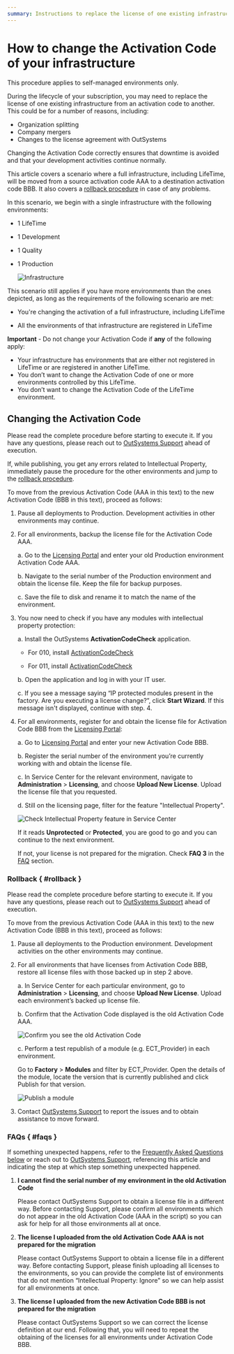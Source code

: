```yaml
---
summary: Instructions to replace the license of one existing infrastructure from one Activation Code to another.
---
```


# How to change the Activation Code of your infrastructure

<div class="info" markdown="1">

This procedure applies to self-managed environments only.

</div>

During the lifecycle of your subscription, you may need to replace the license of one existing infrastructure from an activation code to another. This could be for a number of reasons, including:

* Organization splitting
* Company mergers
* Changes to the license agreement with OutSystems

Changing the Activation Code correctly ensures that downtime is avoided and that your development activities continue normally.

This article covers a scenario where a full infrastructure, including LifeTime, will be moved from a source activation code AAA to a destination activation code BBB. It also covers a [rollback procedure](#rollback) in case of any problems. 

In this scenario, we begin with a single infrastructure with the following environments:

* 1 LifeTime
* 1 Development
* 1 Quality
* 1 Production

    ![Infrastructure](images/change-ac-system.png)

This scenario still applies if you have more environments than the ones depicted, as long as the requirements of the following scenario are met:

* You're changing the activation of a full infrastructure, including LifeTime

* All the environments of that infrastructure are registered in LifeTime

<div class="warning" markdown="1">

**Important** - Do not change your Activation Code if **any** of the following apply:

* Your infrastructure has environments that are either not registered in LifeTime or are registered in another LifeTime. 
* You don’t want to change the Activation Code of one or more environments controlled by this LifeTime.
* You don’t want to change the Activation Code of the LifeTime environment.

</div>

## Changing the Activation Code

Please read the complete procedure before starting to execute it. If you have any questions, please reach out to [OutSystems Support](https://success.outsystems.com/Support) ahead of execution. 

If, while publishing, you get any errors related to Intellectual Property, immediately pause the procedure for the other environments and jump to the [rollback procedure](#rollback).

To move from the previous Activation Code (AAA in this text) to the new Activation Code (BBB in this text), proceed as follows:

1. Pause all deployments to Production. Development activities in other environments may continue.

1. For all environments, backup the license file for the Activation Code AAA.

    a. Go to the [Licensing Portal](https://www.outsystems.com/licensing) and enter your old Production environment Activation Code AAA.

    b. Navigate to the serial number of the Production environment and obtain the license file. Keep the file for backup purposes.

    c. Save the file to disk and rename it to match the name of the environment.

1. You now need to check if you have any modules with intellectual property protection:

    a. Install the OutSystems **ActivationCodeCheck** application.

    * For 010, install [ActivationCodeCheck](../licensing/ipp/files/ActivationCodeCheck-O10.oap)

    * For 011, install [ActivationCodeCheck](../licensing/ipp/files/ActivationCodeCheck-O10.oap)

    b. Open the application and log in with your IT user.

    c. If you see a message saying “IP protected modules present in the factory. Are you executing a license change?”, click **Start Wizard**. If this message isn't displayed, continue with step. 4. 

1. For all environments, register for and obtain the license file for Activation Code BBB from the [Licensing Portal](https://www.outsystems.com/licensing):

    a. Go to [Licensing Portal](https://www.outsystems.com/licensing) and enter your new Activation Code BBB.

    b. Register the serial number of the environment you’re currently working with and obtain the license file.

    c. In Service Center for the relevant environment, navigate to **Administration** > **Licensing**, and choose **Upload New License**. Upload the license file that you requested.

    d. Still on the licensing page, filter for the feature "Intellectual Property".

    ![Check Intellectual Property feature in Service Center](images/change-ac-ipp-sc.png)

    If it reads **Unprotected** or **Protected**, you are good to go and you can continue to the next environment. 

    If not, your license is not prepared for the migration. Check **FAQ 3** in the [FAQ](#faqs) section.

### Rollback { #rollback }

Please read the complete procedure before starting to execute it. If you have any questions, please reach out to [OutSystems Support](https://success.outsystems.com/Support) ahead of execution. 

To move from the previous Activation Code (AAA in this text) to the new Activation Code (BBB in this text), proceed as follows:

1. Pause all deployments to the Production environment. 
Development activities on the other environments may continue.

1. For all environments that have licenses from Activation Code BBB, restore all license files with those backed up in step 2 above.

    a. In Service Center for each particular environment, go to **Administration** > **Licensing**, and choose **Upload New License**. Upload each environment’s backed up license file.

    b. Confirm that the Activation Code displayed is the old Activation Code AAA.

    ![Confirm you see the old Activation Code](images/change-ac-rollback-sc.png)

    c. Perform a test republish of a module (e.g. ECT_Provider) in each environment. 

    Go to **Factory** > **Modules** and filter by ECT_Provider. Open the details of the module, locate the version that is currently published and click Publish for that version.

    ![Publish a module](images/change-ac-publish-sc.png)

1. Contact [OutSystems Support](https://success.outsystems.com/Support) to report the issues and to obtain assistance to move forward.

### FAQs { #faqs }

If something unexpected happens, refer to the [Frequently Asked Questions below](#faqs) or reach out to [OutSystems Support](https://success.outsystems.com/Support), referencing this article and indicating the step at which step something unexpected happened.

1. **I cannot find the serial number of my environment in the old Activation Code**

    Please contact OutSystems Support to obtain a license file in a different way. Before contacting Support, please confirm all environments which do not appear in the old Activation Code (AAA in the script) so you can ask for help for all those environments all at once.
1. **The license I uploaded from the old Activation Code AAA is not prepared for the migration**

    Please contact OutSystems Support to obtain a license file in a different way. Before contacting Support, please finish uploading all licenses to the environments, so you can provide the complete list of environments that do not mention “Intellectual Property: Ignore” so we can help assist for all environments at once.
    
1. **The license I uploaded from the new Activation Code BBB is not prepared for the migration**

    Please contact OutSystems Support so we can correct the license definition at our end. Following that, you will need to repeat the obtaining of the licenses for all environments under Activation Code BBB.

